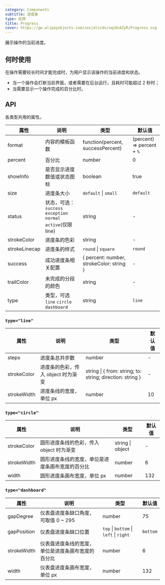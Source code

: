 ```yaml
---
category: Components
subtitle: 进度条
type: 反馈
title: Progress
cover: https://gw.alipayobjects.com/zos/alicdn/xqsDu4ZyR/Progress.svg
---
```


展示操作的当前进度。

## 何时使用

在操作需要较长时间才能完成时，为用户显示该操作的当前进度和状态。

- 当一个操作会打断当前界面，或者需要在后台运行，且耗时可能超过 2 秒时；
- 当需要显示一个操作完成的百分比时。

## API

各类型共用的属性。

| 属性 | 说明 | 类型 | 默认值 |
| --- | --- | --- | --- |
| format | 内容的模板函数 | function(percent, successPercent) | (percent) => percent + `%` |
| percent | 百分比 | number | 0 |
| showInfo | 是否显示进度数值或状态图标 | boolean | true |
| size | 进度条大小 | `default` \| `small` | `default` |
| status | 状态，可选：`success` `exception` `normal` `active`(仅限 line) | string | - |
| strokeColor | 进度条的色彩 | string | - |
| strokeLinecap | 进度条的样式 | `round` \| `square` | `round` |
| success | 成功进度条相关配置 | { percent: number, strokeColor: string } | - |
| trailColor | 未完成的分段的颜色 | string | - |
| type | 类型，可选 `line` `circle` `dashboard` | string | `line` |

### `type="line"`

| 属性 | 说明 | 类型 | 默认值 |
| --- | --- | --- | --- |
| steps | 进度条总共步数 | number | - |
| strokeColor | 进度条的色彩，传入 object 时为渐变 | string \| { from: string; to: string; direction: string } | - |
| strokeWidth | 进度条线的宽度，单位 px | number | 10 |

### `type="circle"`

| 属性 | 说明 | 类型 | 默认值 |
| --- | --- | --- | --- |
| strokeColor | 圆形进度条线的色彩，传入 object 时为渐变 | string \| object | - |
| strokeWidth | 圆形进度条线的宽度，单位是进度条画布宽度的百分比 | number | 6 |
| width | 圆形进度条画布宽度，单位 px | number | 132 |

### `type="dashboard"`

| 属性 | 说明 | 类型 | 默认值 |
| --- | --- | --- | --- |
| gapDegree | 仪表盘进度条缺口角度，可取值 0 ~ 295 | number | 75 |
| gapPosition | 仪表盘进度条缺口位置 | `top` \| `bottom` \| `left` \| `right` | `bottom` |
| strokeWidth | 仪表盘进度条线的宽度，单位是进度条画布宽度的百分比 | number | 6 |
| width | 仪表盘进度条画布宽度，单位 px | number | 132 |
